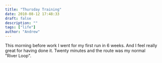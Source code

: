 ```yaml
---
title: "Thursday Training"
date: 2010-08-12 17:48:33
draft: false
description: ""
tags: ["life"]
author: "Andrew"
---
```


This morning before work I went for my first run in 6 weeks. And I feel really great for having done it. Twenty minutes and the route was my normal "River Loop".
